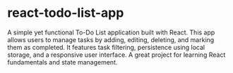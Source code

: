 # react-todo-list-app
A simple yet functional To-Do List application built with React. This app allows users to manage tasks by adding, editing, deleting, and marking them as completed. It features task filtering, persistence using local storage, and a responsive user interface. A great project for learning React fundamentals and state management.
